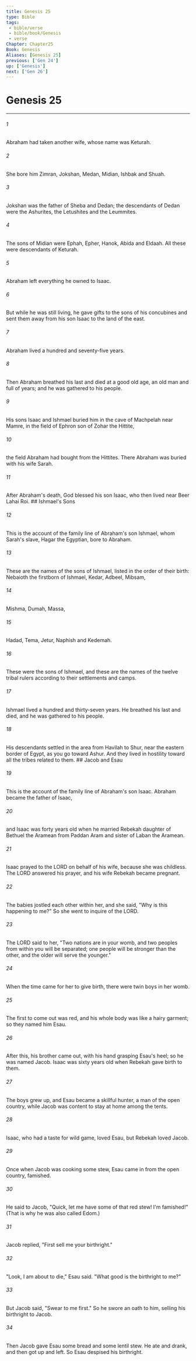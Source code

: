 ```yaml
---
title: Genesis 25
type: Bible
tags:
 - bible/verse
 - bible/book/Genesis
 - verse
Chapter: Chapter25
Book: Genesis
Aliases: [Genesis 25]
previous: ['Gen 24']
up: ['Genesis']
next: ['Gen 26']
---
```

# Genesis 25

***


###### 1 
Abraham had taken another wife, whose name was Keturah. 

###### 2 
She bore him Zimran, Jokshan, Medan, Midian, Ishbak and Shuah. 

###### 3 
Jokshan was the father of Sheba and Dedan; the descendants of Dedan were the Ashurites, the Letushites and the Leummites. 

###### 4 
The sons of Midian were Ephah, Epher, Hanok, Abida and Eldaah. All these were descendants of Keturah. 

###### 5 
Abraham left everything he owned to Isaac. 

###### 6 
But while he was still living, he gave gifts to the sons of his concubines and sent them away from his son Isaac to the land of the east. 

###### 7 
Abraham lived a hundred and seventy-five years. 

###### 8 
Then Abraham breathed his last and died at a good old age, an old man and full of years; and he was gathered to his people. 

###### 9 
His sons Isaac and Ishmael buried him in the cave of Machpelah near Mamre, in the field of Ephron son of Zohar the Hittite, 

###### 10 
the field Abraham had bought from the Hittites. There Abraham was buried with his wife Sarah. 

###### 11 
After Abraham's death, God blessed his son Isaac, who then lived near Beer Lahai Roi. ## Ishmael's Sons 

###### 12 
This is the account of the family line of Abraham's son Ishmael, whom Sarah's slave, Hagar the Egyptian, bore to Abraham. 

###### 13 
These are the names of the sons of Ishmael, listed in the order of their birth: Nebaioth the firstborn of Ishmael, Kedar, Adbeel, Mibsam, 

###### 14 
Mishma, Dumah, Massa, 

###### 15 
Hadad, Tema, Jetur, Naphish and Kedemah. 

###### 16 
These were the sons of Ishmael, and these are the names of the twelve tribal rulers according to their settlements and camps. 

###### 17 
Ishmael lived a hundred and thirty-seven years. He breathed his last and died, and he was gathered to his people. 

###### 18 
His descendants settled in the area from Havilah to Shur, near the eastern border of Egypt, as you go toward Ashur. And they lived in hostility toward all the tribes related to them. ## Jacob and Esau 

###### 19 
This is the account of the family line of Abraham's son Isaac. Abraham became the father of Isaac, 

###### 20 
and Isaac was forty years old when he married Rebekah daughter of Bethuel the Aramean from Paddan Aram and sister of Laban the Aramean. 

###### 21 
Isaac prayed to the LORD on behalf of his wife, because she was childless. The LORD answered his prayer, and his wife Rebekah became pregnant. 

###### 22 
The babies jostled each other within her, and she said, "Why is this happening to me?" So she went to inquire of the LORD. 

###### 23 
The LORD said to her, "Two nations are in your womb, and two peoples from within you will be separated; one people will be stronger than the other, and the older will serve the younger." 

###### 24 
When the time came for her to give birth, there were twin boys in her womb. 

###### 25 
The first to come out was red, and his whole body was like a hairy garment; so they named him Esau. 

###### 26 
After this, his brother came out, with his hand grasping Esau's heel; so he was named Jacob. Isaac was sixty years old when Rebekah gave birth to them. 

###### 27 
The boys grew up, and Esau became a skillful hunter, a man of the open country, while Jacob was content to stay at home among the tents. 

###### 28 
Isaac, who had a taste for wild game, loved Esau, but Rebekah loved Jacob. 

###### 29 
Once when Jacob was cooking some stew, Esau came in from the open country, famished. 

###### 30 
He said to Jacob, "Quick, let me have some of that red stew! I'm famished!" (That is why he was also called Edom.) 

###### 31 
Jacob replied, "First sell me your birthright." 

###### 32 
"Look, I am about to die," Esau said. "What good is the birthright to me?" 

###### 33 
But Jacob said, "Swear to me first." So he swore an oath to him, selling his birthright to Jacob. 

###### 34 
Then Jacob gave Esau some bread and some lentil stew. He ate and drank, and then got up and left. So Esau despised his birthright. 
